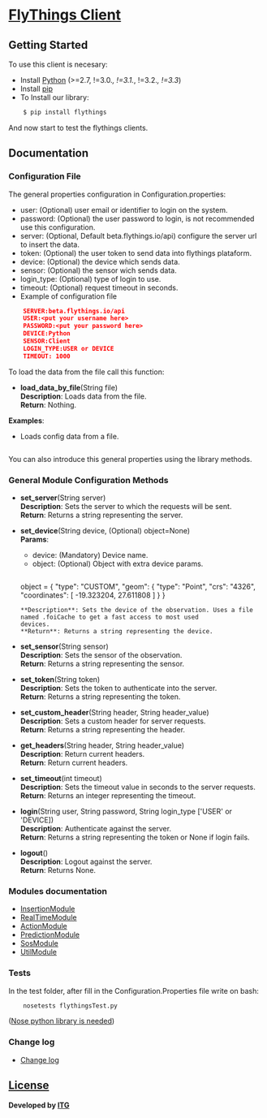 # [FlyThings Client](http://flythings.io)

## Getting Started

To use this client is necesary:

* Install [Python](https://www.python.org/) (>=2.7, !=3.0.*, !=3.1.*, !=3.2.*, !=3.3*)
* Install [pip](https://pypi.python.org/pypi/pip?)
* To Install our library:

```BASH  
    $ pip install flythings   
````  

And now start to test the flythings clients.

## Documentation

### Configuration File

The general properties configuration in Configuration.properties:

* user: (Optional) user email or identifier to login on the system.
* password: (Optional) the user password to login, is not recommended use this configuration.
* server: (Optional, Default beta.flythings.io/api) configure the server url to insert the data.
* token: (Optional) the user token to send data into flythings plataform.
* device: (Optional) the device which sends data.
* sensor: (Optional) the sensor wich sends data.
* login_type: (Optional) type of login to use.
* timeout: (Optional) request timeout in seconds.
* Example of configuration file

```JSON  
    SERVER:beta.flythings.io/api  
    USER:<put your username here>  
    PASSWORD:<put your password here>  
    DEVICE:Python  
    SENSOR:Client  
    LOGIN_TYPE:USER or DEVICE
    TIMEOUT: 1000   
```  

To load the data from the file call this function:

- **load_data_by_file**(String file)      
  **Description**: Loads data from the file.        
  **Return**: Nothing.

**Examples**:

* Loads config data from a file.
  ```PYTHON import flythings as fly fly.loadDataByFile("/home/xxxx/configuration.properties")
  ```

You can also introduce this general properties using the library methods.

### General Module Configuration Methods

- **set_server**(String server)    
  **Description**: Sets the server to which the requests will be sent.      
  **Return**: Returns a string representing the server.

- **set_device**(String device, (Optional) object=None)   
  **Params**:
    - device: (Mandatory) Device name.
    - object: (Optional) Object with extra device params.
      ```PYTHON
  object = {
  "type": "CUSTOM",
  "geom": {
  "type": "Point",
  "crs": "4326",
  "coordinates": [
  -19.323204, 27.611808
  ]
  } }
  ```                   
  **Description**: Sets the device of the observation. Uses a file named .foiCache to get a fast access to most used
  devices.      
  **Return**: Returns a string representing the device.

- **set_sensor**(String sensor)    
  **Description**: Sets the sensor of the observation.    
  **Return**: Returns a string representing the sensor.

- **set_token**(String token)   
  **Description**: Sets the token to authenticate into the server.    
  **Return**: Returns a string representing the token.

- **set_custom_header**(String header, String header_value)  
  **Description**: Sets a custom header for server requests.   
  **Return**: Returns a string representing the header.

- **get_headers**(String header, String header_value)  
  **Description**: Return current headers.   
  **Return**:  Return current headers.

- **set_timeout**(int timeout)     
  **Description**: Sets the timeout value in seconds to the server requests.    
  **Return**: Returns an integer representing the timeout.

- **login**(String user, String password, String login_type ['USER' or 'DEVICE])    
  **Description**: Authenticate against the server.     
  **Return**: Returns a string representing the token or None if login fails.
  
- **logout**()    
  **Description**: Logout against the server.     
  **Return**: Returns None.

### Modules documentation

- [InsertionModule](docs/InsertionModule.md)
- [RealTimeModule](docs/RealTimeModule.md)
- [ActionModule](docs/ActionModule.md)
- [PredictionModule](docs/PredictionModule.md)
- [SosModule](docs/SosModule.md)
- [UtilModule](docs/UtilModule.md)

### Tests

In the test folder, after fill in the Configuration.Properties file write on bash:

```BASH  
    nosetests flythingsTest.py  
```  

([Nose python library is needed](http://nose.readthedocs.io/en/latest/))

### Change log

- [Change log](changelog.md)

## [License](LICENSE)

**Developed by [ITG](http://www.itg.es)**

 